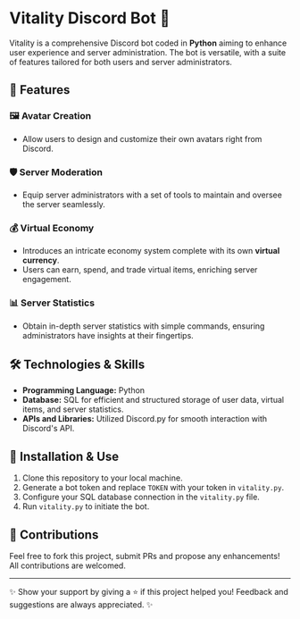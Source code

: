 # Vitality Discord Bot 🤖

Vitality is a comprehensive Discord bot coded in **Python** aiming to enhance user experience and server administration. The bot is versatile, with a suite of features tailored for both users and server administrators.

## 🌟 Features

### 🖼️ Avatar Creation 
- Allow users to design and customize their own avatars right from Discord.
  
### 🛡️ Server Moderation 
- Equip server administrators with a set of tools to maintain and oversee the server seamlessly.

### 💰 Virtual Economy 
- Introduces an intricate economy system complete with its own **virtual currency**.
- Users can earn, spend, and trade virtual items, enriching server engagement.

### 📊 Server Statistics 
- Obtain in-depth server statistics with simple commands, ensuring administrators have insights at their fingertips.

## 🛠️ Technologies & Skills

- **Programming Language:** Python
- **Database:** SQL for efficient and structured storage of user data, virtual items, and server statistics.
- **APIs and Libraries:** Utilized Discord.py for smooth interaction with Discord's API.

## 🔗 Installation & Use

1. Clone this repository to your local machine.
2. Generate a bot token and replace `TOKEN` with your token in `vitality.py`.
3. Configure your SQL database connection in the `vitality.py` file.
4. Run `vitality.py` to initiate the bot.

## 🤝 Contributions

Feel free to fork this project, submit PRs and propose any enhancements! All contributions are welcomed.

---

✨ Show your support by giving a ⭐️ if this project helped you! Feedback and suggestions are always appreciated. ✨
